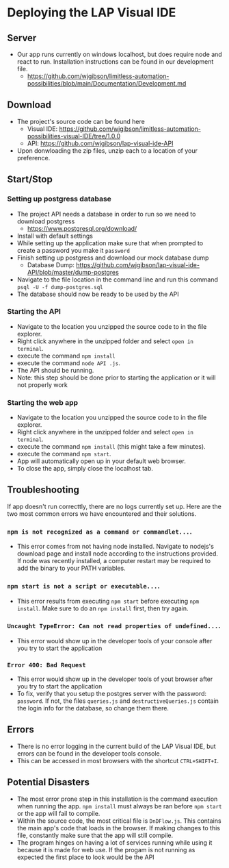 # Deploying the LAP Visual IDE

## Server
- Our app runs currently on windows localhost, but does require node and react to run. Installation instructions can be found in our development file.
  - https://github.com/wjgibson/limitless-automation-possibilities/blob/main/Documentation/Development.md

## Download
- The project's source code can be found here
  - Visual IDE: https://github.com/wjgibson/limitless-automation-possibilities-visual-IDE/tree/1.0.0
  - API: https://github.com/wjgibson/lap-visual-ide-API
- Upon donwloading the zip files, unzip each to a location of your preference.

## Start/Stop

### Setting up postgress database

- The project API needs a database in order to run so we need to download postgress
  - https://www.postgresql.org/download/
- Install with default settings
- While setting up the application make sure that when prompted to create a password you make it `password`
- Finish setting up postgress and download our mock database dump
  - Database Dump: https://github.com/wjgibson/lap-visual-ide-API/blob/master/dump-postgres
- Navigate to the file location in the command line and run this command `psql -U -f dump-postgres.sql`
- The database should now be ready to be used by the API

### Starting the API

- Navigate to the location you unzipped the source code to in the file explorer.
- Right click anywhere in the unzipped folder and select `open in terminal`.
- execute the command `npm install`
- execute the command `node API .js`.
- The API should be running.
- Note: this step should be done prior to starting the application or it will not properly work

### Starting the web app

- Navigate to the location you unzipped the source code to in the file explorer.
- Right click anywhere in the unzipped folder and select `open in terminal`.
- execute the command `npm install` (this might take a few minutes).
- execute the command `npm start`.
- App will automatically open up in your default web browser.
- To close the app, simply close the localhost tab.

## Troubleshooting
If app doesn't run correcttly, there are no logs currently set up. Here are the two most common errors we have encountered and their solutions.
### `npm is not recognized as a command or commandlet...`.
- This error comes from not having node installed. Navigate to nodejs's download page and install node according to the instructions provided. If node was recently installed, a computer restart may be required to add the binary to your PATH variables.
### `npm start is not a script or executable...`.
- This error results from executing `npm start` before executing `npm install`. Make sure to do an `npm install` first, then try again.
### `Uncaught TypeError: Can not read properties of undefined...`.
- This error would show up in the developer tools of your console after you try to start the application
### `Error 400: Bad Request`
- This error would show up in the developer tools of yout browser after you try to start the application
- To fix, verify that you setup the postgres server with the password: `password`. If not, the files `queries.js` and `destructiveQueries.js` contain the login info for the database, so change them there.

## Errors
- There is no error logging in the current build of the LAP Visual IDE, but errors can be found in the developer tools console.
- This can be accessed in most browsers with the shortcut `CTRL+SHIFT+I`.

## Potential Disasters
- The most error prone step in this installation is the command execution when running the app. `npm install` must always be ran before `npm start` or the app will fail to compile.
- Within the source code, the most critical file is `DnDFlow.js`. This contains the main app's code that loads in the browser. If making changes to this file, constantly make sure that the app will still compile.
- The program hinges on having a lot of services running while using it because it is made for web use. If the progam is not running as expected the first place to look would be the API
